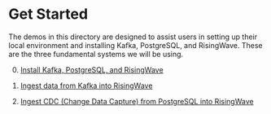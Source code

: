# Get Started

The demos in this directory are designed to assist users in setting up their local environment and installing Kafka, PostgreSQL, and RisingWave. These are the three fundamental systems we will be using.

0. [Install Kafka, PostgreSQL, and RisingWave](00-install-kafka-pg-rw.md)

1. [Ingest data from Kafka into RisingWave](01-ingest-kafka-data.md)

2. [Ingest CDC (Change Data Capture) from PostgreSQL into RisingWave](02-ingest-pg-cdc.md)
